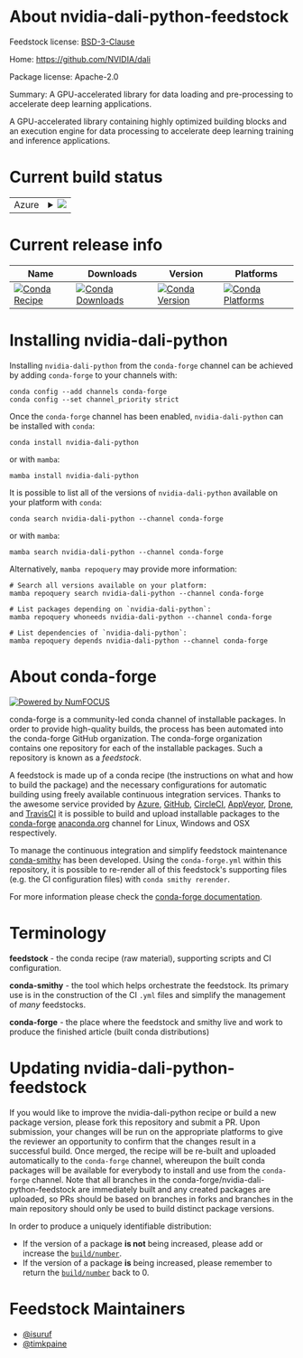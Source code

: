 About nvidia-dali-python-feedstock
==================================

Feedstock license: [BSD-3-Clause](https://github.com/conda-forge/nvidia-dali-python-feedstock/blob/main/LICENSE.txt)

Home: https://github.com/NVIDIA/dali

Package license: Apache-2.0

Summary: A GPU-accelerated library for data loading and pre-processing to accelerate deep learning applications.

A GPU-accelerated library containing highly optimized building blocks and
an execution engine for data processing to accelerate deep learning training
and inference applications.


Current build status
====================


<table>
    
  <tr>
    <td>Azure</td>
    <td>
      <details>
        <summary>
          <a href="https://dev.azure.com/conda-forge/feedstock-builds/_build/latest?definitionId=23518&branchName=main">
            <img src="https://dev.azure.com/conda-forge/feedstock-builds/_apis/build/status/nvidia-dali-python-feedstock?branchName=main">
          </a>
        </summary>
        <table>
          <thead><tr><th>Variant</th><th>Status</th></tr></thead>
          <tbody><tr>
              <td>linux_64_cuda_compilercuda-nvcccuda_compiler_version12.0cxx_compiler_version12python3.9.____cpython</td>
              <td>
                <a href="https://dev.azure.com/conda-forge/feedstock-builds/_build/latest?definitionId=23518&branchName=main">
                  <img src="https://dev.azure.com/conda-forge/feedstock-builds/_apis/build/status/nvidia-dali-python-feedstock?branchName=main&jobName=linux&configuration=linux%20linux_64_cuda_compilercuda-nvcccuda_compiler_version12.0cxx_compiler_version12python3.9.____cpython" alt="variant">
                </a>
              </td>
            </tr><tr>
              <td>linux_64_cuda_compilernvcccuda_compiler_version11.8cxx_compiler_version11python3.9.____cpython</td>
              <td>
                <a href="https://dev.azure.com/conda-forge/feedstock-builds/_build/latest?definitionId=23518&branchName=main">
                  <img src="https://dev.azure.com/conda-forge/feedstock-builds/_apis/build/status/nvidia-dali-python-feedstock?branchName=main&jobName=linux&configuration=linux%20linux_64_cuda_compilernvcccuda_compiler_version11.8cxx_compiler_version11python3.9.____cpython" alt="variant">
                </a>
              </td>
            </tr>
          </tbody>
        </table>
      </details>
    </td>
  </tr>
</table>

Current release info
====================

| Name | Downloads | Version | Platforms |
| --- | --- | --- | --- |
| [![Conda Recipe](https://img.shields.io/badge/recipe-nvidia--dali--python-green.svg)](https://anaconda.org/conda-forge/nvidia-dali-python) | [![Conda Downloads](https://img.shields.io/conda/dn/conda-forge/nvidia-dali-python.svg)](https://anaconda.org/conda-forge/nvidia-dali-python) | [![Conda Version](https://img.shields.io/conda/vn/conda-forge/nvidia-dali-python.svg)](https://anaconda.org/conda-forge/nvidia-dali-python) | [![Conda Platforms](https://img.shields.io/conda/pn/conda-forge/nvidia-dali-python.svg)](https://anaconda.org/conda-forge/nvidia-dali-python) |

Installing nvidia-dali-python
=============================

Installing `nvidia-dali-python` from the `conda-forge` channel can be achieved by adding `conda-forge` to your channels with:

```
conda config --add channels conda-forge
conda config --set channel_priority strict
```

Once the `conda-forge` channel has been enabled, `nvidia-dali-python` can be installed with `conda`:

```
conda install nvidia-dali-python
```

or with `mamba`:

```
mamba install nvidia-dali-python
```

It is possible to list all of the versions of `nvidia-dali-python` available on your platform with `conda`:

```
conda search nvidia-dali-python --channel conda-forge
```

or with `mamba`:

```
mamba search nvidia-dali-python --channel conda-forge
```

Alternatively, `mamba repoquery` may provide more information:

```
# Search all versions available on your platform:
mamba repoquery search nvidia-dali-python --channel conda-forge

# List packages depending on `nvidia-dali-python`:
mamba repoquery whoneeds nvidia-dali-python --channel conda-forge

# List dependencies of `nvidia-dali-python`:
mamba repoquery depends nvidia-dali-python --channel conda-forge
```


About conda-forge
=================

[![Powered by
NumFOCUS](https://img.shields.io/badge/powered%20by-NumFOCUS-orange.svg?style=flat&colorA=E1523D&colorB=007D8A)](https://numfocus.org)

conda-forge is a community-led conda channel of installable packages.
In order to provide high-quality builds, the process has been automated into the
conda-forge GitHub organization. The conda-forge organization contains one repository
for each of the installable packages. Such a repository is known as a *feedstock*.

A feedstock is made up of a conda recipe (the instructions on what and how to build
the package) and the necessary configurations for automatic building using freely
available continuous integration services. Thanks to the awesome service provided by
[Azure](https://azure.microsoft.com/en-us/services/devops/), [GitHub](https://github.com/),
[CircleCI](https://circleci.com/), [AppVeyor](https://www.appveyor.com/),
[Drone](https://cloud.drone.io/welcome), and [TravisCI](https://travis-ci.com/)
it is possible to build and upload installable packages to the
[conda-forge](https://anaconda.org/conda-forge) [anaconda.org](https://anaconda.org/)
channel for Linux, Windows and OSX respectively.

To manage the continuous integration and simplify feedstock maintenance
[conda-smithy](https://github.com/conda-forge/conda-smithy) has been developed.
Using the ``conda-forge.yml`` within this repository, it is possible to re-render all of
this feedstock's supporting files (e.g. the CI configuration files) with ``conda smithy rerender``.

For more information please check the [conda-forge documentation](https://conda-forge.org/docs/).

Terminology
===========

**feedstock** - the conda recipe (raw material), supporting scripts and CI configuration.

**conda-smithy** - the tool which helps orchestrate the feedstock.
                   Its primary use is in the construction of the CI ``.yml`` files
                   and simplify the management of *many* feedstocks.

**conda-forge** - the place where the feedstock and smithy live and work to
                  produce the finished article (built conda distributions)


Updating nvidia-dali-python-feedstock
=====================================

If you would like to improve the nvidia-dali-python recipe or build a new
package version, please fork this repository and submit a PR. Upon submission,
your changes will be run on the appropriate platforms to give the reviewer an
opportunity to confirm that the changes result in a successful build. Once
merged, the recipe will be re-built and uploaded automatically to the
`conda-forge` channel, whereupon the built conda packages will be available for
everybody to install and use from the `conda-forge` channel.
Note that all branches in the conda-forge/nvidia-dali-python-feedstock are
immediately built and any created packages are uploaded, so PRs should be based
on branches in forks and branches in the main repository should only be used to
build distinct package versions.

In order to produce a uniquely identifiable distribution:
 * If the version of a package **is not** being increased, please add or increase
   the [``build/number``](https://docs.conda.io/projects/conda-build/en/latest/resources/define-metadata.html#build-number-and-string).
 * If the version of a package **is** being increased, please remember to return
   the [``build/number``](https://docs.conda.io/projects/conda-build/en/latest/resources/define-metadata.html#build-number-and-string)
   back to 0.

Feedstock Maintainers
=====================

* [@isuruf](https://github.com/isuruf/)
* [@timkpaine](https://github.com/timkpaine/)

